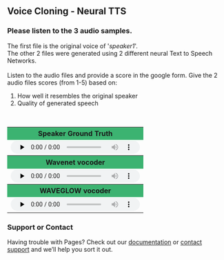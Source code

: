 ## Voice Cloning - Neural TTS

### Please listen to the 3 audio samples. 
The first file is the original voice of '*speaker1*'.<br>
The other 2 files were generated using 2 different neural Text to Speech Networks.<br><br>
Listen to the audio files and provide a score in the google form.
Give the 2 audio files scores (from 1-5) based on:
1. How well it resembles the original speaker
2. Quality of generated speech


<table border="0" width="20%" style="font-size:16px">
  <tbody>
  <tr><th bgcolor="#3cb371" style="white-space:nowrap;height:30px;min-width: 240px">
    Speaker Ground Truth</th></tr>
    
  <tr>
  <td>
  <audio controls="" preload="none" style="height:30px">
<source src="https://sachp1.github.io/speaker1/speaker3.mp3" type="audio/mpeg">audio not supported</audio>
    </td></tr><br>
    <tr>
    <th bgcolor="#3cb371" style="white-space:nowrap;height:30px;min-width: 240px">
      Wavenet vocoder</th></tr>
  <tr>
  <td>
  <audio controls="" preload="none" style="height:30px">
<source src="https://sachp1.github.io/speaker1/will_smith.mp3" type="audio/mpeg">audio not supported</audio>
    </td></tr>
  
  <tr>
    <th bgcolor="#3cb371" style="white-space:nowrap;height:30px;min-width: 240px">
  WAVEGLOW vocoder</th></tr>
 
  <tr>
  <td>
  <audio controls="" preload="none" style="height:30px">
 <source src="https://sachp1.github.io/speaker1/steve_jobs.mp3" type="audio/mpeg">audio not supported</audio>
</td></tr>
 


 </tbody>
 </table>



### Support or Contact
Having trouble with Pages? Check out our [documentation](https://help.github.com/categories/github-pages-basics/) or [contact support](https://github.com/contact) and we’ll help you sort it out.
  

